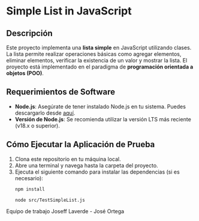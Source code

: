 # Simple List in JavaScript

## Descripción

Este proyecto implementa una **lista simple** en JavaScript utilizando clases. La lista permite realizar operaciones básicas como agregar elementos, eliminar elementos, verificar la existencia de un valor y mostrar la lista. El proyecto está implementado en el paradigma de **programación orientada a objetos (POO)**.

## Requerimientos de Software

- **Node.js**: Asegúrate de tener instalado Node.js en tu sistema. Puedes descargarlo desde [aquí](https://nodejs.org/).
- **Versión de Node.js**: Se recomienda utilizar la versión LTS más reciente (v18.x o superior).

## Cómo Ejecutar la Aplicación de Prueba

1. Clona este repositorio en tu máquina local.
2. Abre una terminal y navega hasta la carpeta del proyecto.
3. Ejecuta el siguiente comando para instalar las dependencias (si es necesario):
   ```bash
   npm install

   node src/TestSimpleList.js

   
Equipo de trabajo
Joseff Laverde - José Ortega

